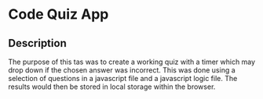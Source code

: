 # Code Quiz App

## Description

The purpose of this tas was to create a working quiz with a timer which may drop down if the chosen answer was incorrect. This was done using a selection of questions in a javascript file and a javascript logic file. The results would then be stored in local storage within the browser.
